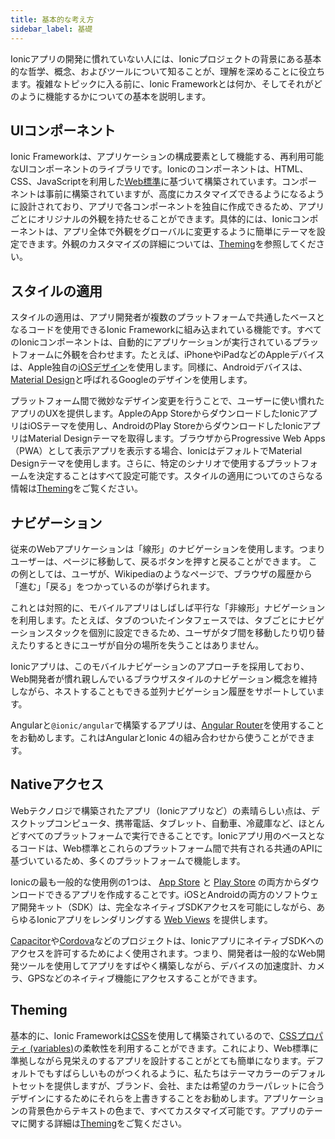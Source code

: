 ```yaml
---
title: 基本的な考え方
sidebar_label: 基礎
---
```


<head>
  <title>App Development Core Concepts and Tools - Ionic Framework API</title>
  <meta
    name="description"
    content="For those new to Ionic app development, a high-level understanding of the core concepts and tools behind the project helps. Read to learn more about Ionic API."
  />
</head>

Ionicアプリの開発に慣れていない人には、Ionicプロジェクトの背景にある基本的な哲学、概念、およびツールについて知ることが、理解を深めることに役立ちます。複雑なトピックに入る前に、Ionic Frameworkとは何か、そしてそれがどのように機能するかについての基本を説明します。

## UIコンポーネント

Ionic Frameworkは、アプリケーションの構成要素として機能する、再利用可能なUIコンポーネントのライブラリです。Ionicのコンポーネントは、HTML、CSS、JavaScriptを利用した[Web標準](../reference/glossary.md#web-standards)に基づいて構築されています。コンポーネントは事前に構築されていますが、高度にカスタマイズできるようになるように設計されており、アプリで各コンポーネントを独自に作成できるため、アプリごとにオリジナルの外観を持たせることができます。具体的には、Ionicコンポーネントは、アプリ全体で外観をグローバルに変更するように簡単にテーマを設定できます。外観のカスタマイズの詳細については、[Theming](../theming/basics.md)を参照してください。

## スタイルの適用

スタイルの適用は、アプリ開発者が複数のプラットフォームで共通したベースとなるコードを使用できるIonic Frameworkに組み込まれている機能です。すべてのIonicコンポーネントは、自動的にアプリケーションが実行されているプラットフォームに外観を合わせます。たとえば、iPhoneやiPadなどのAppleデバイスは、Apple独自の<a href="https://www.apple.com/ios" target="_blank">iOSデザイン</a>を使用します。同様に、Androidデバイスは、<a href="https://material.io/guidelines/" target="_blank">Material Design</a>と呼ばれるGoogleのデザインを使用します。

プラットフォーム間で微妙なデザイン変更を行うことで、ユーザーに使い慣れたアプリのUXを提供します。AppleのApp StoreからダウンロードしたIonicアプリはiOSテーマを使用し、AndroidのPlay StoreからダウンロードしたIonicアプリはMaterial Designテーマを取得します。ブラウザからProgressive Web Apps（PWA）として表示アプリを表示する場合、IonicはデフォルトでMaterial Designテーマを使用します。さらに、特定のシナリオで使用するプラットフォームを決定することはすべて設定可能です。スタイルの適用についてのさらなる情報は[Theming](../theming/basics.md)をご覧ください。

## ナビゲーション

従来のWebアプリケーションは「線形」のナビゲーションを使用します。つまりユーザーは、ページに移動して、戻るボタンを押すと戻ることができます。
この例としては、ユーザが、Wikipediaのようなページで、ブラウザの履歴から「進む」「戻る」をつかっているのが挙げられます。

これとは対照的に、モバイルアプリはしばしば平行な「非線形」ナビゲーションを利用します。たとえば、タブのついたインタフェースでは、タブごとにナビゲーションスタックを個別に設定できるため、ユーザがタブ間を移動したり切り替えたりするときにユーザが自分の場所を失うことはありません。

Ionicアプリは、このモバイルナビゲーションのアプローチを採用しており、Web開発者が慣れ親しんでいるブラウザスタイルのナビゲーション概念を維持しながら、ネストすることもできる並列ナビゲーション履歴をサポートしています。

Angularと`@ionic/angular`で構築するアプリは、<a href="https://angular.jp/guide/router" target="_blank">Angular Router</a>を使用することをお勧めします。これはAngularとIonic 4の組み合わせから使うことができます。

## Nativeアクセス

Webテクノロジで構築されたアプリ（Ionicアプリなど）の素晴らしい点は、デスクトップコンピュータ、携帯電話、タブレット、自動車、冷蔵庫など、ほとんどすべてのプラットフォームで実行できることです。Ionicアプリ用のベースとなるコードは、Web標準とこれらのプラットフォーム間で共有される共通のAPIに基づいているため、多くのプラットフォームで機能します。

Ionicの最も一般的な使用例の1つは、 <a href="https://www.apple.com/ios/app-store/" target="_blank">App Store</a> と <a href="https://play.google.com/" target="_blank">Play Store</a> の両方からダウンロードできるアプリを作成することです。iOSとAndroidの両方のソフトウェア開発キット（SDK）は、完全なネイティブSDKアクセスを可能にしながら、あらゆるIonicアプリをレンダリングする [Web Views](webview.md) を提供します。

<a href="https://capacitor.ionicframework.com/" target="_blank">Capacitor</a>や<a href="https://cordova.apache.org/" target="_blank">Cordova</a>などのプロジェクトは、IonicアプリにネイティブSDKへのアクセスを許可するためによく使用されます。つまり、開発者は一般的なWeb開発ツールを使用してアプリをすばやく構築しながら、デバイスの加速度計、カメラ、GPSなどのネイティブ機能にアクセスすることができます。

## Theming

基本的に、Ionic Frameworkは<a href="https://developer.mozilla.org/en-US/docs/Web/CSS" target="_blank">CSS</a>を使用して構築されているので、<a href="https://developer.mozilla.org/en-US/docs/Web/CSS/Using_CSS_variables" target="_blank">CSSプロパティ (variables)</a>の柔軟性を利用することができます。これにより、Web標準に準拠しながら見栄えのするアプリを設計することがとても簡単になります。デフォルトでもすばらしいものがつくれるように、私たちはテーマカラーのデフォルトセットを提供しますが、ブランド、会社、または希望のカラーパレットに合うデザインにするためにそれらを上書きすることをお勧めします。アプリケーションの背景色からテキストの色まで、すべてカスタマイズ可能です。アプリのテーマに関する詳細は[Theming](../theming/basics.md)をご覧ください。
